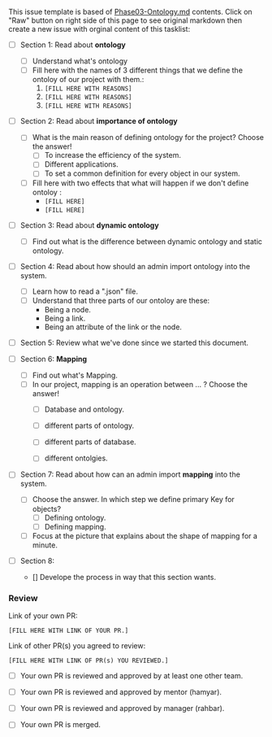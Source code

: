 This issue template is based of [Phase03-Ontology.md](https://github.com/Star-Academy/codestar-internship/blob/Phase14/Projects/Phase14-Ontology/Phase14-Ontology.md) contents.
Click on "Raw" button on right side of this page to see original markdown then create a new issue with orginal content of this tasklist:


- [ ] Section 1: Read about **ontology**
    - [ ] Understand what's ontology
    - [ ] Fill here with the names of 3 different things that we define the ontoloy of our project with them.:
        1. `[FILL HERE WITH REASONS]`
        1. `[FILL HERE WITH REASONS]`
        1. `[FILL HERE WITH REASONS]`

- [ ] Section 2: Read about **importance of ontology**
    - [ ] What is the main reason of defining ontology for the project? Choose the answer!
        - [ ] To increase the efficiency of the system.
        - [ ] Different applications.
        - [ ] To set a common definition for every object in our system.

    - [ ] Fill here with two effects that what will happen if we don't define ontoloy :
        - `[FILL HERE]`
        - `[FILL HERE]`
- [ ] Section 3: Read about **dynamic ontology**
    - [ ] Find out what is the difference between dynamic ontology and static ontology.

- [ ] Section 4: Read about how should an admin import ontology into the system.
    - [ ] Learn how to read a ".json" file.
    - [ ] Understand that three parts of our ontoloy are these:
        * Being a node.
        * Being a link.
        * Being an attribute of the link or the node.

- [ ] Section 5: Review what we've done since we started this document.

- [ ] Section 6: **Mapping**
    - [ ] Find out what's Mapping.
    - [ ] In our project, mapping is an operation between ... ? Choose the answer!
        - [ ] Database and ontology.
        - [ ] different parts of ontology.
        - [ ] different parts of database.
        - [ ] different ontolgies.
    

- [ ] Section 7: Read about how can an admin import **mapping** into the system.
    - [ ] Choose the answer. In which step we define primary Key for objects?
        - [ ] Defining ontology.
        - [ ] Defining mapping.
    - [ ] Focus at the picture that explains about the shape of mapping for a minute.
    
- [ ] Section 8:
    - [] Develope the process in way that this section wants.
### Review

Link of your own PR:

`[FILL HERE WITH LINK OF YOUR PR.]`

Link of other PR(s) you agreed to review:

`[FILL HERE WITH LINK OF PR(s) YOU REVIEWED.]`


- [ ] Your own PR is reviewed and approved by at least one other team.

- [ ] Your own PR is reviewed and approved by mentor (hamyar).

- [ ] Your own PR is reviewed and approved by manager (rahbar).

- [ ] Your own PR is merged.
